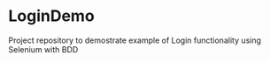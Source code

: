 # LoginDemo
Project repository to demostrate example of Login functionality using Selenium with BDD
